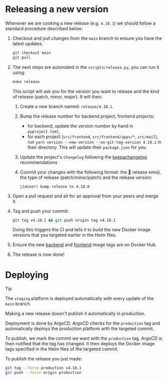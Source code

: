 # Releasing a new version

Whenever we are cooking a new release (e.g. `4.18.1`) we should follow a standard procedure described below:

1.  Checkout and pull changes from the `main` branch to ensure you have the latest updates.

    ```bash
    git checkout main
    git pull
    ```

2.  The next steps are automated in the `scripts/release.py`, you can run it using:

    ```bash
    make release
    ```

    This script will ask you for the version you want to release and the kind of release (patch, minor, major). It will then:

    1.  Create a new branch named: `release/4.18.1`.

    2.  Bump the release number for backend project, frontend projects:

        - for backend, update the version number by hand in `pyproject.toml`,
        - for each project (`src/frontend`, `src/frontend/apps/*`, `src/mail`), run `yarn version --new-version --no-git-tag-version 4.18.1` in their directory. This will update their `package.json` for you.

    3.  Update the project's `Changelog` following the [keepachangelog](https://keepachangelog.com/en/0.3.0/) recommendations

    4.  Commit your changes with the following format: the 🔖 release emoji, the type of release (patch/minor/patch) and the release version:
    
        ```text
        🔖(minor) bump release to 4.18.0
        ```

3.  Open a pull request and ait for an approval from your peers and merge it.

4.  Tag and push your commit:

    ```bash
    git tag v4.18.1 && git push origin tag v4.18.1
    ```

    Doing this triggers the CI and tells it to build the new Docker image versions that you targeted earlier in the Helm files.

5.  Ensure the new [backend](https://hub.docker.com/r/lasuite/impress-frontend/tags) and [frontend](https://hub.docker.com/r/lasuite/impress-frontend/tags) image tags are on Docker Hub.

6.  The release is now done!

# Deploying

> [!TIP]
> The `staging` platform is deployed automatically with every update of the `main` branch.

Making a new release doesn't publish it automatically in production.

Deployment is done by ArgoCD. ArgoCD checks for the `production` tag and automatically deploys the production platform with the targeted commit.

To publish, we mark the commit we want with the `production` tag. ArgoCD is then notified that the tag has changed. It then deploys the Docker image tags specified in the Helm files of the targeted commit.

To publish the release you just made:

```bash
git tag --force production v4.18.1
git push --force origin production
```
